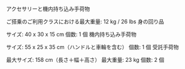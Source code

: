 アクセサリーと機内持ち込み手荷物

ご搭乗のご利用クラスにおける最大重量: 12 kg / 26 lbs
身の回り品

サイズ: 40 x 30 x 15 cm
個数: 1 個
機内持ち込み手荷物

サイズ: 55 x 25 x 35 cm（ハンドルと車輪を含む）
個数: 1 個
受託手荷物

最大サイズ: 158 cm（長さ＋幅＋高さ）
最大重量: 23 kg
個数: 2 個
